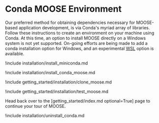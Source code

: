 # Conda MOOSE Environment

Our preferred method for obtaining dependencies necessary for MOOSE-based
application development, is via Conda's myriad array of libraries. Follow these
instructions to create an environment on your machine using Conda. At this time,
an option to install MOOSE directly on a Windows system is not yet supported.
On-going efforts are being made to add a conda installation option for Windows,
and an experimental [WSL](installation/windows10.md) option is available.

!include installation/install_miniconda.md

!include installation/install_conda_moose.md

!include getting_started/installation/clone_moose.md

!include getting_started/installation/test_moose.md

Head back over to the [getting_started/index.md optional=True] page to continue your tour of MOOSE.

!include installation/uninstall_conda.md
